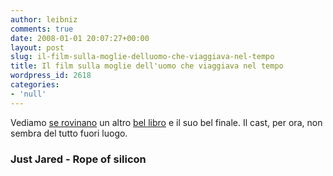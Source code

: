 ```yaml
---
author: leibniz
comments: true
date: 2008-01-01 20:07:27+00:00
layout: post
slug: il-film-sulla-moglie-delluomo-che-viaggiava-nel-tempo
title: Il film sulla moglie dell'uomo che viaggiava nel tempo
wordpress_id: 2618
categories:
- 'null'
---
```


Vediamo [se rovinano](http://justjared.buzznet.com/2007/12/31/time-travelers-wife-movie-stills/) un altro [bel libro](http://www.bol.it/libri/scheda/ea978880453483.html) e il suo bel finale. Il cast, per ora, non sembra del tutto fuori luogo.


### Just Jared - Rope of silicon
